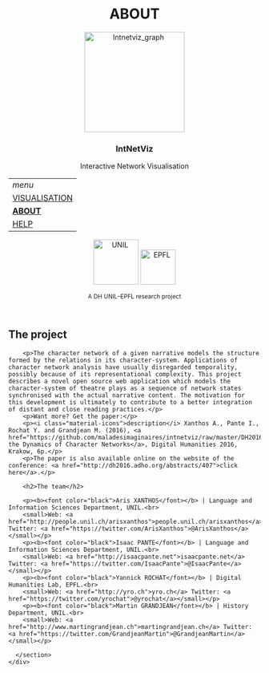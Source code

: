  <div class="wrapper">
      <header>
        <h1>ABOUT</h1>
        <img src="https://raw.githubusercontent.com/maladesimaginaires/intnetviz/gh-pages/img/intnetviz_graph.png" alt="Intnetviz_graph" style="width:200px;">
        <h3>IntNetViz</h3> 
        <p>Interactive Network Visualisation</p>
        <table style="width:100%">
          <tr>
            <td><i class="material-icons">menu</i></td>
          </tr>
          <tr>
            <td><a href="https://maladesimaginaires.github.io/intnetviz/">VISUALISATION</a></td>
          </tr>
          <tr>
            <td><b><a href="https://maladesimaginaires.github.io/intnetviz/about.html">ABOUT</a></b></td>
          </tr>
          <tr>
            <td><a href="https://maladesimaginaires.github.io/intnetviz/help.html">HELP</a></td>
          </tr>
        </table>
        <img src="https://raw.githubusercontent.com/maladesimaginaires/intnetviz/master/img/logo_unil.png" alt="UNIL" style="width:90px;">      <img src="https://raw.githubusercontent.com/maladesimaginaires/intnetviz/master/img/logo_epfl.jpg" alt="EPFL" style="width:70px;">
        <p><small>A DH UNIL–EPFL research project</small></p>
      </header>
      <section>
        <h2>The project</h2>

        <p>The character network of a given narrative models the structure formed by the relations in its character-system. Applications of character network analysis have usually disregarded temporality, possibly because of its representational complexity. This project describes a novel open source web application which models the character-system of theatre plays as a sequence of network states synchronised with the actual narrative content. The motivation for this development is ultimately to contribute to a better integration of distant and close reading practices.</p>
        <p>Want more? Get the paper:</p>
        <p><i class="material-icons">description</i> Xanthos A., Pante I., Rochat Y. and Grandjean M. (2016), <a href="https://github.com/maladesimaginaires/intnetviz/raw/master/DH2016_xanthos_et_al.pdf">Visualising the Dynamics of Character Networks</a>, Digital Humanities 2016, Krakow, 6p.</p>
        <p>The paper is also available online on the website of the conference: <a href="http://dh2016.adho.org/abstracts/407">click here</a>.</p>

        <h2>The team</h2>

        <p><b><font color="black">Aris XANTHOS</font></b> | Language and Information Sciences Department, UNIL.<br>
        <small>Web: <a href="http://people.unil.ch/arisxanthos">people.unil.ch/arisxanthos</a> Twitter: <a href="https://twitter.com/ArisXanthos">@ArisXanthos</a></small></p>
        <p><b><font color="black">Isaac PANTE</font></b> | Language and Information Sciences Department, UNIL.<br>
        <small>Web: <a href="http://isaacpante.net">isaacpante.net</a> Twitter: <a href="https://twitter.com/IsaacPante">@IsaacPante</a></small></p>
        <p><b><font color="black">Yannick ROCHAT</font></b> | Digital Humanities Lab, EPFL.<br>
        <small>Web: <a href="http://yro.ch">yro.ch</a> Twitter: <a href="https://twitter.com/yrochat">@yrochat</a></small></p>
        <p><b><font color="black">Martin GRANDJEAN</font></b> | History Department, UNIL.<br>
        <small>Web: <a href="http://www.martingrandjean.ch">martingrandjean.ch</a> Twitter: <a href="https://twitter.com/GrandjeanMartin">@GrandjeanMartin</a></small></p>

      </section>
    </div>
